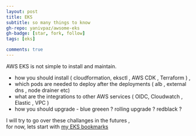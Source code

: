 ```yaml
---
layout: post
title: EKS 
subtitle: so many things to know
gh-repo: yanivpaz/awsome-eks
gh-badge: [star, fork, follow]
tags: [eks]

comments: true
---
```


AWS EKS is not simple to install and maintain.   
*  how you should install ( cloudformation, eksctl , AWS CDK , Terraform ) ,  
*  which pods are needed  to deploy after the deployments ( alb , external dns , node drainer etc) 
*  what are the integrations to other AWS services ( OIDC, Cloudwatch , Elastic , VPC ) 
*  how you should upgrade - blue greeen ? rolling upgrade ? redblack ?


I will try to go over these challanges in the futures ,  
for now, lets start with [my EKS bookmarks](https://github.com/yanivpaz/awesome-eks/blob/master/README.md)
